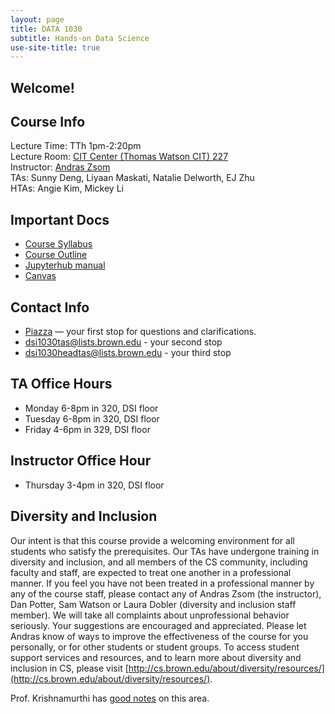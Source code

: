 ```yaml
---
layout: page
title: DATA 1030
subtitle: Hands-on Data Science
use-site-title: true
---
```


## Welcome!

## Course Info

Lecture Time: TTh 1pm-2:20pm  
Lecture Room: [CIT Center (Thomas Watson CIT) 227](https://goo.gl/maps/9P7GufeMQdE2)  
Instructor: [Andras Zsom](https://ccv.brown.edu/about/#people)  
TAs: Sunny Deng, Liyaan Maskati, Natalie Delworth, EJ Zhu  
HTAs: Angie Kim, Mickey Li

## Important Docs

*   [Course Syllabus](https://coursetools.brown.edu/syllabus/DATA:1030:2019-Fall:S01)
*   [Course Outline](https://docs.google.com/document/d/1uwi4kGQ--dsZVnODHxrQtkoC4jVo5Z6X7jLPb8yDmYg/edit)
*   [Jupyterhub manual](https://docs.ccv.brown.edu/jupyterhub/)
*   [Canvas](https://canvas.brown.edu/courses/1079085)

## Contact Info

*   [Piazza](https://piazza.com/class/jzioyk40mhs6r2#) — your first stop for questions and clarifications.
*   dsi1030tas@lists.brown.edu - your second stop
*   dsi1030headtas@lists.brown.edu - your third stop

## TA Office Hours

*   Monday 6-8pm in 320, DSI floor
*   Tuesday 6-8pm in 320, DSI floor
*   Friday 4-6pm in 329, DSI floor

##  Instructor Office Hour

*   Thursday 3-4pm in 320, DSI floor

## Diversity and Inclusion

Our intent is that this course provide a welcoming environment for all students who satisfy the prerequisites. Our TAs have undergone training in diversity and inclusion, and all members of the CS community, including faculty and staff, are expected to treat one another in a professional manner. If you feel you have not been treated in a professional manner by any of the course staff, please contact any of Andras Zsom (the instructor), Dan Potter, Sam Watson or Laura Dobler (diversity and inclusion staff member). We will take all complaints about unprofessional behavior seriously. Your suggestions are encouraged and appreciated. Please let Andras know of ways to improve the effectiveness of the course for you personally, or for other students or student groups. To access student support services and resources, and to learn more about diversity and inclusion in CS, please visit [http://cs.brown.edu/about/diversity/resources/](http://cs.brown.edu/about/diversity/resources/).

Prof. Krishnamurthi has [good notes](http://cs.brown.edu/courses/cs019/2016/professionalism.html) on this area.

